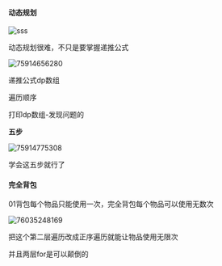 ####  动态规划

![sss](https://file1.kamacoder.com/i/algo/%E5%8A%A8%E6%80%81%E8%A7%84%E5%88%92-%E6%80%BB%E7%BB%93%E5%A4%A7%E7%BA%B21.jpg)

动态规划很难，不只是要掌握递推公式

![75914656280](C:\Users\zxh\Desktop\前端\力扣算法\动态规划.assets\1759146562805.png)

递推公式dp数组

遍历顺序

打印dp数组-发现问题的

**五步**

![75914775308](C:\Users\zxh\Desktop\前端\力扣算法\动态规划.assets\1759147753081.png)

学会这五步就行了







####  完全背包

01背包每个物品只能使用一次，完全背包每个物品可以使用无数次

![76035248169](C:\Users\zxh\Desktop\前端\力扣算法\动态规划.assets\1760352481698.png)

把这个第二层遍历改成正序遍历就能让物品使用无限次

并且两层for是可以颠倒的





































